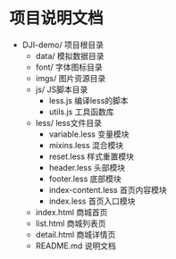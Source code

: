 # 项目说明文档
- DJI-demo/ 项目根目录
    + data/ 模拟数据目录
    + font/ 字体图标目录
    + imgs/ 图片资源目录
    + js/ JS脚本目录
        + less.js 编译less的脚本
        + utils.js 工具函数库
    + less/ less文件目录
        + variable.less 变量模块
        + mixins.less 混合模块
        + reset.less 样式重置模块
        + header.less 头部模块
        + footer.less 底部模块
        + index-content.less 首页内容模块
        + index.less 首页入口模块
    + index.html 商城首页
    + list.html 商城列表页
    + detail.html 商城详情页
    + README.md 说明文档
